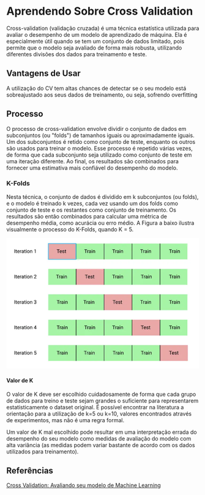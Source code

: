 # Aprendendo Sobre Cross Validation

Cross-validation (validação cruzada) é uma técnica estatística utilizada para avaliar o desempenho de um modelo de aprendizado de máquina. Ela é especialmente útil quando se tem um conjunto de dados limitado, pois permite que o modelo seja avaliado de forma mais robusta, utilizando diferentes divisões dos dados para treinamento e teste.

## Vantagens de Usar

A utilização do CV tem altas chances de detectar se o seu modelo está sobreajustado aos seus dados de treinamento, ou seja, sofrendo overfitting

## Processo

O processo de cross-validation envolve dividir o conjunto de dados em subconjuntos (ou "folds") de tamanhos iguais ou aproximadamente iguais. Um dos subconjuntos é retido como conjunto de teste, enquanto os outros são usados para treinar o modelo. Esse processo é repetido várias vezes, de forma que cada subconjunto seja utilizado como conjunto de teste em uma iteração diferente. Ao final, os resultados são combinados para fornecer uma estimativa mais confiável do desempenho do modelo.

### K-Folds

Nesta técnica, o conjunto de dados é dividido em k subconjuntos (ou folds), e o modelo é treinado k vezes, cada vez usando um dos folds como conjunto de teste e os restantes como conjunto de treinamento. Os resultados são então combinados para calcular uma métrica de desempenho média, como acurácia ou erro médio. A Figura a baixo ilustra visualmente o processo do K-Folds, quando K = 5.

![Exemplo Visual de Como Funciona](Images/k-fold-example.png)

#### Valor de K

O valor de K deve ser escolhido cuidadosamente de forma que cada grupo de dados para treino e teste sejam grandes o suficiente para representarem estatisticamente o dataset original. É possível encontrar na literatura a orientação para a utilização de k=5 ou k=10, valores encontrados através de experimentos, mas não é uma regra formal.

Um valor de K mal escolhido pode resultar em uma interpretação errada do desempenho do seu modelo como medidas de avaliação do modelo com alta variância (as medidas podem variar bastante de acordo com os dados utilizados para treinamento).

## Referências

[Cross Validation: Avaliando seu modelo de Machine Learning](https://medium.com/@edubrazrabello/cross-validation-avaliando-seu-modelo-de-machine-learning-1fb70df15b78)
